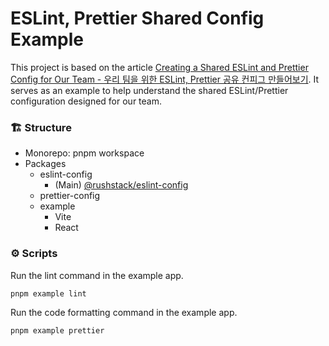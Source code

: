 # ESLint, Prettier Shared Config Example

This project is based on the article [Creating a Shared ESLint and Prettier Config for Our Team - 우리 팀을 위한 ESLint, Prettier 공유 컨피그 만들어보기](https://techblog.woowahan.com/15903/). It serves as an example to help understand the shared ESLint/Prettier configuration designed for our team.

### 🏗️ Structure

- Monorepo: pnpm workspace
- Packages
  - eslint-config
    - (Main) [@rushstack/eslint-config](https://github.com/microsoft/rushstack/tree/main/eslint/eslint-config)
  - prettier-config
  - example
    - Vite
    - React

### ⚙️ Scripts

Run the lint command in the example app.

```bash
pnpm example lint
```

Run the code formatting command in the example app.

```bash
pnpm example prettier
```

